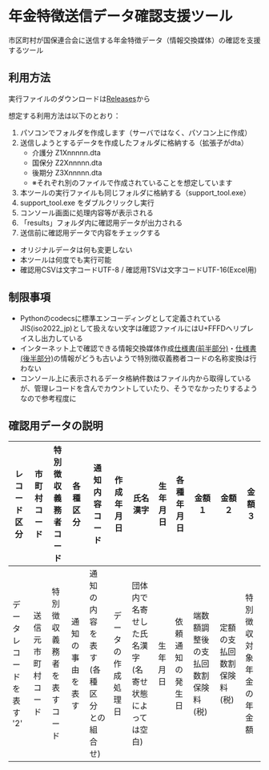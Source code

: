 # 年金特徴送信データ確認支援ツール

市区町村が国保連合会に送信する年金特徴データ（情報交換媒体）の確認を支援するツール

## 利用方法

実行ファイルのダウンロードは[Releases](https://github.com/masapico/tokutyou_data_check_support_tool/releases)から

想定する利用方法は以下のとおり：

1. パソコンでフォルダを作成します（サーバではなく、パソコン上に作成）
2. 送信しようとするデータを作成したフォルダに格納する（拡張子がdta）
    - 介護分 Z1Xnnnnn.dta
    - 国保分 Z2Xnnnnn.dta
    - 後期分 Z3Xnnnnn.dta
    - ※それぞれ別のファイルで作成されていることを想定しています
3. 本ツールの実行ファイルも同じフォルダに格納する（support_tool.exe）
4. support_tool.exe をダブルクリックし実行
5. コンソール画面に処理内容等が表示される
6. 「results」フォルダ内に確認用データが出力される
7. 送信前に確認用データで内容をチェックする


- オリジナルデータは何も変更しない
- 本ツールは何度でも実行可能
- 確認用CSVは文字コードUTF-8 / 確認用TSVは文字コードUTF-16(Excel用)

## 制限事項

- Pythonのcodecsに標準エンコーディングとして定義されているJIS(iso2022_jp)として扱えない文字は確認ファイルにはU+FFFDへリプレイスし出力している
- インターネット上で確認できる情報交換媒体作成[仕様書(前半部分)](https://www.mhlw.go.jp/bunya/shakaihosho/iryouseido01/pdf/05-1e-01.pdf)・[仕様書(後半部分)](https://www.mhlw.go.jp/bunya/shakaihosho/iryouseido01/pdf/05-1e-02.pdf)の情報がどうも古いようで特別徴収義務者コードの名称変換は行わない
- コンソール上に表示されるデータ格納件数はファイル内から取得しているが、管理レコードを含んでカウントしていたり、そうでなかったりするようなので参考程度に

## 確認用データの説明

| レコード区分 | 市町村コード | 特別徴収義務者コード | 各種区分 | 通知内容コード | 作成年月日 | 氏名漢字 | 生年月日 | 各種年月日 | 金額１ | 金額２ | 金額３ |
|-----|----|----|----|----|----|----|----|----|----|----|----|
|データレコードを表す '2'|送信元市町村コード|特別徴収義務者を表すコード|通知の事由を表す|通知の内容を表す(各種区分との組合せ)|データの作成処理日|団体内で名寄せした氏名漢字(名寄せ状態によっては空白)|生年月日|依頼通知の発生日|端数額調整後の支払回数割保険料(税)|定額の支払回数割保険料(税)|特別徴収対象年金の年金額|
